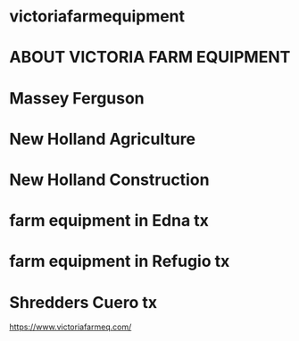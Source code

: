 # victoriafarmequipment
# ABOUT VICTORIA FARM EQUIPMENT
# Massey Ferguson
# New Holland Agriculture 
# New Holland Construction
# farm equipment in Edna tx
# farm equipment in Refugio tx
# Shredders Cuero tx
https://www.victoriafarmeq.com/
